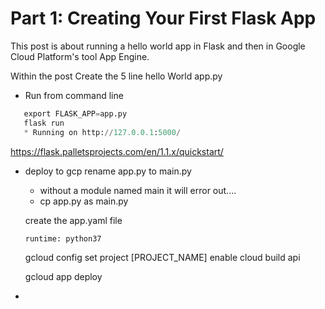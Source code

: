 # Part 1: Creating Your First Flask App

This post is about running a hello world app in Flask and then in Google Cloud Platform's tool App Engine.

Within the post
Create the 5 line hello World app.py
 - Run from command line
 ```python
    export FLASK_APP=app.py
    flask run
    * Running on http://127.0.0.1:5000/
 ```
 https://flask.palletsprojects.com/en/1.1.x/quickstart/
 - deploy to gcp
    rename app.py to main.py
    - without a module named main it will error out....
    - cp app.py as main.py

    create the app.yaml file
    ```python
    runtime: python37

    ```
    gcloud config set project [PROJECT_NAME]
    enable cloud build api

    gcloud app deploy
 -